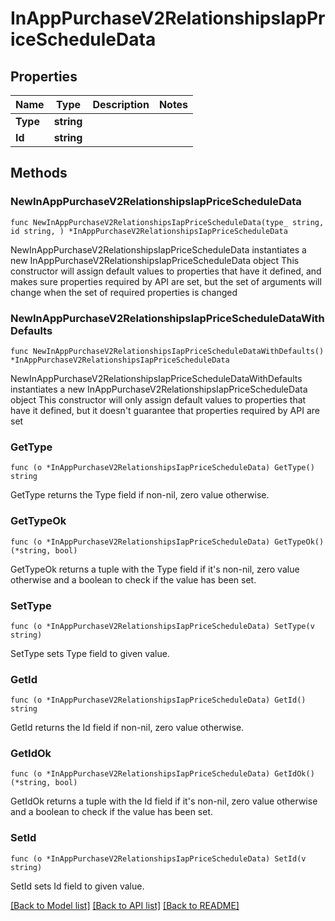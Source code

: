 # InAppPurchaseV2RelationshipsIapPriceScheduleData

## Properties

Name | Type | Description | Notes
------------ | ------------- | ------------- | -------------
**Type** | **string** |  | 
**Id** | **string** |  | 

## Methods

### NewInAppPurchaseV2RelationshipsIapPriceScheduleData

`func NewInAppPurchaseV2RelationshipsIapPriceScheduleData(type_ string, id string, ) *InAppPurchaseV2RelationshipsIapPriceScheduleData`

NewInAppPurchaseV2RelationshipsIapPriceScheduleData instantiates a new InAppPurchaseV2RelationshipsIapPriceScheduleData object
This constructor will assign default values to properties that have it defined,
and makes sure properties required by API are set, but the set of arguments
will change when the set of required properties is changed

### NewInAppPurchaseV2RelationshipsIapPriceScheduleDataWithDefaults

`func NewInAppPurchaseV2RelationshipsIapPriceScheduleDataWithDefaults() *InAppPurchaseV2RelationshipsIapPriceScheduleData`

NewInAppPurchaseV2RelationshipsIapPriceScheduleDataWithDefaults instantiates a new InAppPurchaseV2RelationshipsIapPriceScheduleData object
This constructor will only assign default values to properties that have it defined,
but it doesn't guarantee that properties required by API are set

### GetType

`func (o *InAppPurchaseV2RelationshipsIapPriceScheduleData) GetType() string`

GetType returns the Type field if non-nil, zero value otherwise.

### GetTypeOk

`func (o *InAppPurchaseV2RelationshipsIapPriceScheduleData) GetTypeOk() (*string, bool)`

GetTypeOk returns a tuple with the Type field if it's non-nil, zero value otherwise
and a boolean to check if the value has been set.

### SetType

`func (o *InAppPurchaseV2RelationshipsIapPriceScheduleData) SetType(v string)`

SetType sets Type field to given value.


### GetId

`func (o *InAppPurchaseV2RelationshipsIapPriceScheduleData) GetId() string`

GetId returns the Id field if non-nil, zero value otherwise.

### GetIdOk

`func (o *InAppPurchaseV2RelationshipsIapPriceScheduleData) GetIdOk() (*string, bool)`

GetIdOk returns a tuple with the Id field if it's non-nil, zero value otherwise
and a boolean to check if the value has been set.

### SetId

`func (o *InAppPurchaseV2RelationshipsIapPriceScheduleData) SetId(v string)`

SetId sets Id field to given value.



[[Back to Model list]](../README.md#documentation-for-models) [[Back to API list]](../README.md#documentation-for-api-endpoints) [[Back to README]](../README.md)


